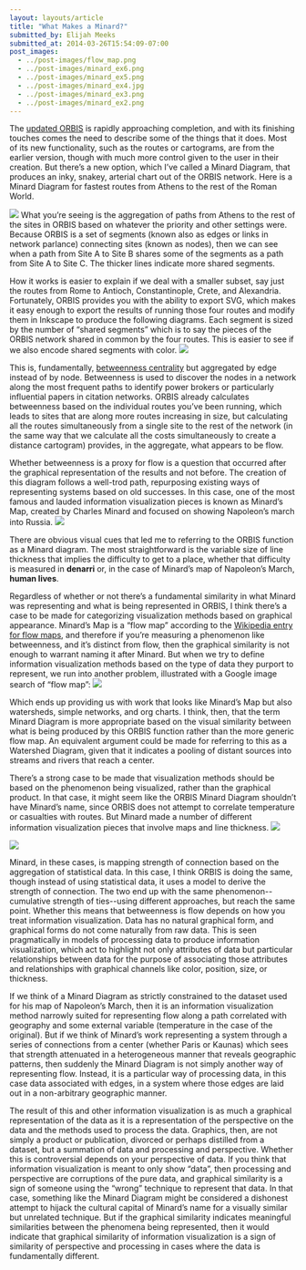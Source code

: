 ```yaml
---
layout: layouts/article
title: "What Makes a Minard?"
submitted_by: Elijah Meeks
submitted_at: 2014-03-26T15:54:09-07:00
post_images:
  - ../post-images/flow_map.png
  - ../post-images/minard_ex6.png
  - ../post-images/minard_ex5.png
  - ../post-images/minard_ex4.jpg
  - ../post-images/minard_ex3.png
  - ../post-images/minard_ex2.png
---
```


The [updated ORBIS](http://orbis.stanford.edu/v2/) is rapidly approaching completion, and with its finishing touches comes the need to describe some of the things that it does. Most of its new functionality, such as the routes or cartograms, are from the earlier version, though with much more control given to the user in their creation. But there’s a new option, which I’ve called a Minard Diagram, that produces an inky, snakey, arterial chart out of the ORBIS network. Here is a Minard Diagram for fastest routes from Athens to the rest of the Roman World.


![](../post-images/minard_ex6.png)
What you’re seeing is the aggregation of paths from Athens to the rest of the sites in ORBIS based on whatever the priority and other settings were. Because ORBIS is a set of segments (known also as edges or links in network parlance) connecting sites (known as nodes), then we can see when a path from Site A to Site B shares some of the segments as a path from Site A to Site C. The thicker lines indicate more shared segments.

How it works is easier to explain if we deal with a smaller subset, say just the routes from Rome to Antioch, Constantinople, Crete, and Alexandria. Fortunately, ORBIS provides you with the ability to export SVG, which makes it easy enough to export the results of running those four routes and modify them in Inkscape to produce the following diagrams. Each segment is sized by the number of “shared segments” which is to say the pieces of the ORBIS network shared in common by the four routes. This is easier to see if we also encode shared segments with color.
![](../post-images/minard_ex2.png)


This is, fundamentally, [betweenness centrality](http://en.wikipedia.org/wiki/Betweenness#Betweenness_centrality) but aggregated by edge instead of by node. Betweenness is used to discover the nodes in a network along the most frequent paths to identify power brokers or particularly influential papers in citation networks. ORBIS already calculates betweenness based on the individual routes you’ve been running, which leads to sites that are along more routes increasing in size, but calculating all the routes simultaneously from a single site to the rest of the network (in the same way that we calculate all the costs simultaneously to create a distance cartogram) provides, in the aggregate, what appears to be flow.

Whether betweenness is a proxy for flow is a question that occurred after the graphical representation of the results and not before. The creation of this diagram follows a well-trod path, repurposing existing ways of representing systems based on old successes. In this case, one of the most famous and lauded information visualization pieces is known as Minard’s Map, created by Charles Minard and focused on showing Napoleon’s march into Russia.
![](../post-images/minard_ex5.png)


There are obvious visual cues that led me to referring to the ORBIS function as a Minard diagram. The most straightforward is the variable size of line thickness that implies the difficulty to get to a place, whether that difficulty is measured in **denarri** or, in the case of Minard’s map of Napoleon’s March, **human lives**.

Regardless of whether or not there’s a fundamental similarity in what Minard was representing and what is being represented in ORBIS, I think there’s a case to be made for categorizing visualization methods based on graphical appearance. Minard’s Map is a “flow map” according to the [Wikipedia entry for flow maps](http://en.wikipedia.org/wiki/Flow_map), and therefore if you’re measuring a phenomenon like betweenness, and it’s distinct from flow, then the graphical similarity is not enough to warrant naming it after Minard. But when we try to define information visualization methods based on the type of data they purport to represent, we run into another problem, illustrated with a Google image search of “flow map”:
![](../post-images/flow_map.png)


Which ends up providing us with work that looks like Minard’s Map but also watersheds, simple networks, and org charts. I think, then, that the term Minard Diagram is more appropriate based on the visual similarity between what is being produced by this ORBIS function rather than the more generic flow map. An equivalent argument could be made for referring to this as a Watershed Diagram, given that it indicates a pooling of distant sources into streams and rivers that reach a center.

There’s a strong case to be made that visualization methods should be based on the phenomenon being visualized, rather than the graphical product. In that case, it might seem like the ORBIS Minard Diagram shouldn’t have Minard’s name, since ORBIS does not attempt to correlate temperature or casualties with routes. But Minard made a number of different information visualization pieces that involve maps and line thickness.
![](../post-images/minard_ex4.jpg)


![](../post-images/minard_ex3.png)


Minard, in these cases, is mapping strength of connection based on the aggregation of statistical data. In this case, I think ORBIS is doing the same, though instead of using statistical data, it uses a model to derive the strength of connection. The two end up with the same phenomenon--cumulative strength of ties--using different approaches, but reach the same point. Whether this means that betweenness is flow depends on how you treat information visualization. Data has no natural graphical form, and graphical forms do not come naturally from raw data. This is seen pragmatically in models of processing data to produce information visualization, which act to highlight not only attributes of data but particular relationships between data for the purpose of associating those attributes and relationships with graphical channels like color, position, size, or thickness.

If we think of a Minard Diagram as strictly constrained to the dataset used for his map of Napoleon’s March, then it is an information visualization method narrowly suited for representing flow along a path correlated with geography and some external variable (temperature in the case of the original). But if we think of Minard’s work representing a system through a series of connections from a center (whether Paris or Kaunas) which sees that strength attenuated in a heterogeneous manner that reveals geographic patterns, then suddenly the Minard Diagram is not simply another way of representing flow. Instead, it is a particular way of processing data, in this case data associated with edges, in a system where those edges are laid out in a non-arbitrary geographic manner.

The result of this and other information visualization is as much a graphical representation of the data as it is a representation of the perspective on the data and the methods used to process the data. Graphics, then, are not simply a product or publication, divorced or perhaps distilled from a dataset, but a summation of data and processing and perspective. Whether this is controversial depends on your perspective of data. If you think that information visualization is meant to only show “data”, then processing and perspective are corruptions of the pure data, and graphical similarity is a sign of someone using the “wrong” technique to represent that data. In that case, something like the Minard Diagram might be considered a dishonest attempt to hijack the cultural capital of Minard’s name for a visually similar but unrelated technique. But if the graphical similarity indicates meaningful similarities between the phenomena being represented, then it would indicate that graphical similarity of information visualization is a sign of similarity of perspective and processing in cases where the data is fundamentally different.
